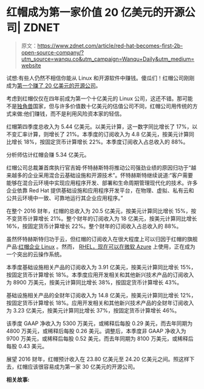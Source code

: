 # 红帽成为第一家价值 20 亿美元的开源公司| ZDNET

> 原文：<https://www.zdnet.com/article/red-hat-becomes-first-2b-open-source-company/?utm_source=wanqu.co&utm_campaign=Wanqu+Daily&utm_medium=website>

试想:有些人仍然不相信你能从 Linux 和开源软件中赚钱。傻瓜们！红帽公司刚刚成为[第一个赚了 20 亿美元的开源公司](http://www.businesswire.com/news/home/20160322006480/en/Red-Hat-Reports-Fourth-Quarter-Fiscal-Year)。

考虑到红帽仅仅在四年前成为第一个十亿美元的 Linux 公司，这还不错。那可能不是[独角兽](https://www.zdnet.com/article/unicorn-startup-execs-defend-the-marketplace-economy/)国家，但与许多价值数十亿美元的估值公司不同，红帽公司用传统的方式来做:他们赚钱，而不是利用风险资本家的轻信。

红帽第四季度总收入为 5.44 亿美元。以美元计算，这一数字同比增长了 17%，以不变汇率计算，则增长了 21%。本季度的订阅收入为 4.8 亿美元，按美元计算同比增长 18%，按固定货币计算增长 22%。本季度订阅收入占总收入的 88%。

分析师估计红帽会赚 5.34 亿美元。

红帽公司总裁兼首席执行官吉姆·怀特赫斯特将推动公司强劲业绩的原因归功于“越来越多的企业采用混合云基础设施和开源技术”。怀特赫斯特继续说道:“客户需要能够在混合云环境中实现应用程序开发、部署和生命周期管理现代化的技术。许多企业依靠 Red Hat 提供基础设施和应用程序开发平台，在物理、虚拟、私有云和公共云环境中一致、可靠地运行其企业应用程序。”

在整个 2016 财年，红帽的总收入为 20.5 亿美元，按美元计算同比增长 15%，按不变货币计算增长 21%。整个财年的订阅收入为 18 亿美元，按美元计算同比增长 16%，按固定货币计算增长 22%。整个财年的订阅收入占总收入的 88%。

虽然怀特赫斯特归功于云，但红帽的订阅收入在很大程度上可以归因于红帽的旗舰产品:[红帽企业 Linux](https://www.redhat.com/en/technologies/linux-platforms/enterprise-linux) 。然而， [RHEL，现在可以在微软 Azure](https://www.zdnet.com/article/microsoft-to-make-red-hat-linux-available-on-azure/) 上使用，正在成为一个突出的云操作系统。

本季度基础设施相关产品的订阅收入为 3.91 亿美元，按美元计算同比增长 15%，按固定货币计算增长 18%。本季度应用开发相关和其他新兴技术产品的订阅收入为 8900 万美元，按美元计算同比增长 38%，按固定货币计算增长 43%。

基础设施相关产品的全财年订阅收入为 14.8 亿美元，按美元计算同比增长 12%，按固定货币计算增长 18%。应用开发相关和其他新兴技术产品的全财年订阅收入为 3.23 亿美元，按美元计算同比增长 37%，按固定货币计算增长 46%。

该季度 GAAP 净收入为 5300 万美元，或稀释后每股 0.29 美元，而去年同期为 4800 万美元，或稀释后每股 0.26 美元。调整后，本季度非 GAAP 净收入为 9700 万美元，或稀释后每股 0.52 美元，而去年同期为 8100 万美元，或稀释后每股 0.43 美元。

展望 2016 财年，红帽预计收入在 23.80 亿美元至 24.20 亿美元之间。照这样下去，红帽应该很容易成为第一家 30 亿美元的开源公司。

**相关故事:**